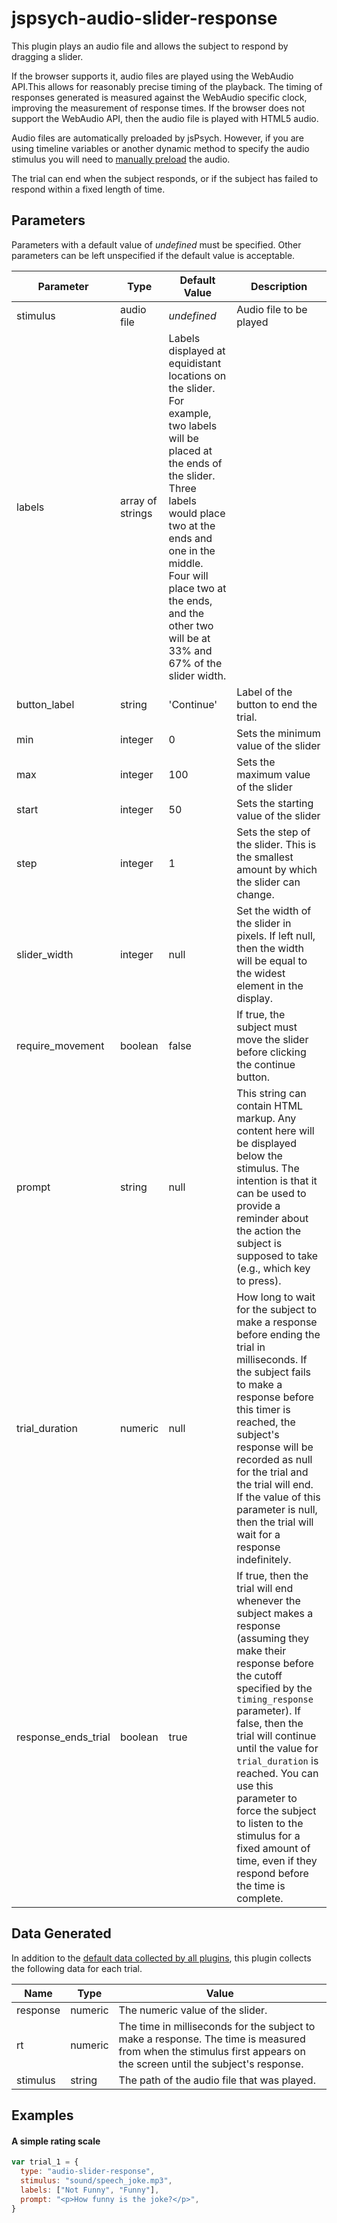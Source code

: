 # jspsych-audio-slider-response

This plugin plays an audio file and allows the subject to respond by dragging a slider.

If the browser supports it, audio files are played using the WebAudio API.This allows for reasonably precise timing of the playback. The timing of responses generated is measured against the WebAudio specific clock, improving the measurement of response times. If the browser does not support the WebAudio API, then the audio file is played with HTML5 audio.

Audio files are automatically preloaded by jsPsych. However, if you are using timeline variables or another dynamic method to specify the audio stimulus you will need to [manually preload](/overview/media-preloading/#manual-preloading) the audio.

The trial can end when the subject responds, or if the subject has failed to respond within a fixed length of time.

## Parameters

Parameters with a default value of _undefined_ must be specified. Other parameters can be left unspecified if the default value is acceptable.

| Parameter           | Type             | Default Value                                                                                                                                                                                                                                                                             | Description                                                                                                                                                                                                                                                                                                                                                                                                                |
| ------------------- | ---------------- | ----------------------------------------------------------------------------------------------------------------------------------------------------------------------------------------------------------------------------------------------------------------------------------------- | -------------------------------------------------------------------------------------------------------------------------------------------------------------------------------------------------------------------------------------------------------------------------------------------------------------------------------------------------------------------------------------------------------------------------- |
| stimulus            | audio file       | _undefined_                                                                                                                                                                                                                                                                               | Audio file to be played                                                                                                                                                                                                                                                                                                                                                                                                    |
| labels              | array of strings | Labels displayed at equidistant locations on the slider. For example, two labels will be placed at the ends of the slider. Three labels would place two at the ends and one in the middle. Four will place two at the ends, and the other two will be at 33% and 67% of the slider width. |
| button_label        | string           | 'Continue'                                                                                                                                                                                                                                                                                | Label of the button to end the trial.                                                                                                                                                                                                                                                                                                                                                                                      |
| min                 | integer          | 0                                                                                                                                                                                                                                                                                         | Sets the minimum value of the slider                                                                                                                                                                                                                                                                                                                                                                                       |
| max                 | integer          | 100                                                                                                                                                                                                                                                                                       | Sets the maximum value of the slider                                                                                                                                                                                                                                                                                                                                                                                       |
| start               | integer          | 50                                                                                                                                                                                                                                                                                        | Sets the starting value of the slider                                                                                                                                                                                                                                                                                                                                                                                      |
| step                | integer          | 1                                                                                                                                                                                                                                                                                         | Sets the step of the slider. This is the smallest amount by which the slider can change.                                                                                                                                                                                                                                                                                                                                   |
| slider_width        | integer          | null                                                                                                                                                                                                                                                                                      | Set the width of the slider in pixels. If left null, then the width will be equal to the widest element in the display.                                                                                                                                                                                                                                                                                                    |
| require_movement    | boolean          | false                                                                                                                                                                                                                                                                                     | If true, the subject must move the slider before clicking the continue button.                                                                                                                                                                                                                                                                                                                                             |
| prompt              | string           | null                                                                                                                                                                                                                                                                                      | This string can contain HTML markup. Any content here will be displayed below the stimulus. The intention is that it can be used to provide a reminder about the action the subject is supposed to take (e.g., which key to press).                                                                                                                                                                                        |
| trial_duration      | numeric          | null                                                                                                                                                                                                                                                                                      | How long to wait for the subject to make a response before ending the trial in milliseconds. If the subject fails to make a response before this timer is reached, the subject's response will be recorded as null for the trial and the trial will end. If the value of this parameter is null, then the trial will wait for a response indefinitely.                                                                     |
| response_ends_trial | boolean          | true                                                                                                                                                                                                                                                                                      | If true, then the trial will end whenever the subject makes a response (assuming they make their response before the cutoff specified by the `timing_response` parameter). If false, then the trial will continue until the value for `trial_duration` is reached. You can use this parameter to force the subject to listen to the stimulus for a fixed amount of time, even if they respond before the time is complete. |

## Data Generated

In addition to the [default data collected by all plugins](overview#datacollectedbyplugins), this plugin collects the following data for each trial.

| Name     | Type    | Value                                                                                                                                                              |
| -------- | ------- | ------------------------------------------------------------------------------------------------------------------------------------------------------------------ |
| response | numeric | The numeric value of the slider.                                                                                                                                   |
| rt       | numeric | The time in milliseconds for the subject to make a response. The time is measured from when the stimulus first appears on the screen until the subject's response. |
| stimulus | string  | The path of the audio file that was played.                                                                                                                        |

## Examples

#### A simple rating scale

```javascript
var trial_1 = {
  type: "audio-slider-response",
  stimulus: "sound/speech_joke.mp3",
  labels: ["Not Funny", "Funny"],
  prompt: "<p>How funny is the joke?</p>",
}
```
